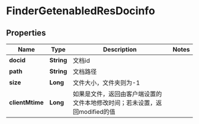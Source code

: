 # FinderGetenabledResDocinfo

## Properties
Name | Type | Description | Notes
------------ | ------------- | ------------- | -------------
**docid** | **String** | 文档id | 
**path** | **String** | 文档路径 | 
**size** | **Long** | 文件大小，文件夹则为-1 | 
**clientMtime** | **Long** | 如果是文件，返回由客户端设置的文件本地修改时间；若未设置，返回modified的值 | 
